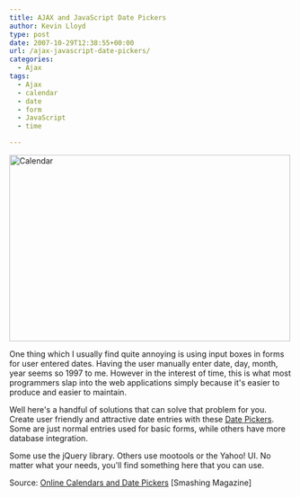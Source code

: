 ```yaml
---
title: AJAX and JavaScript Date Pickers
author: Kevin Lloyd
type: post
date: 2007-10-29T12:38:55+00:00
url: /ajax-javascript-date-pickers/
categories:
  - Ajax
tags:
  - Ajax
  - calendar
  - date
  - form
  - JavaScript
  - time

---
```

<img src="/wp-content/uploads/calendar.jpg" alt="Calendar" class="imageframe" height="332" width="500" />

One thing which I usually find quite annoying is using input boxes in forms for user entered dates. Having the user manually enter date, day, month, year seems so 1997 to me. However in the interest of time, this is what most programmers slap into the web applications simply because it's easier to produce and easier to maintain.

Well here's a handful of solutions that can solve that problem for you. Create user friendly and attractive date entries with these [Date Pickers][1]. Some are just normal entries used for basic forms, while others have more database integration.

Some use the jQuery library. Others use mootools or the Yahoo! UI. No matter what your needs, you'll find something here that you can use.

Source: [Online Calendars and Date Pickers][1] [Smashing Magazine]

 [1]: http://www.smashingmagazine.com/2007/10/23/online-calendars-and-date-pickers/